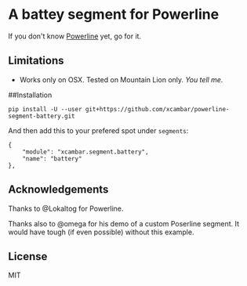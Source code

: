 # A battey segment for Powerline

If you don't know [Powerline](http://github.com/lokaltog/powerline) yet, go for it.

## Limitations

* Works only on OSX. Tested on Mountain Lion only. _You tell me._

##Installation

    pip install -U --user git+https://github.com/xcambar/powerline-segment-battery.git

And then add this to your prefered spot under `segments`:

    {
        "module": "xcambar.segment.battery",
        "name": "battery"
    },

## Acknowledgements

Thanks to @Lokaltog for Powerline.

Thanks also to @omega for his demo of a custom Poserline segment. It would have tough
(if even possible) without this example.

## License

MIT

